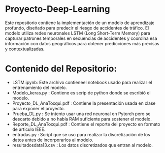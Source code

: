 # Proyecto-Deep-Learning
Este repositorio contiene la implementación de un modelo de aprendizaje profundo, diseñado para predecir el riesgo de accidentes de tráfico. El modelo utiliza redes neuronales LSTM (Long Short-Term Memory) para capturar patrones temporales en secuencias de accidentes y coordina esa información con datos geográficos para obtener predicciones más precisas y contextualizadas.

# Contenido del Repositorio:

- LSTM.ipynb: Este archivo contieneel notebook usado para realizar el entrenamiento del modelo.
- Modelo_keras.py : Contiene es scrip de python donde se escribió el modelo.
- Proyecto_DL_AnaToxqui.pdf : Contiene la presentación usada en clase para exponer el proyecto.
- Prueba_DL.py : Se intento usar una red neuronal en Pytorch pero se descarto debido a no había RAM suficiente para sostener el modelo.
- Reporte_DL_AnaToxqui.pdf : Contiene el reporte del proyecto en formato de articulo IEEE.
- entradas.py : Script que se uso para realizar la discretización de los datos antes de incorporarlos al modelo.
- resultadosdata13.csv : Los datos discretizados que entran al modelo.
